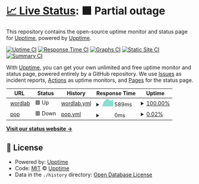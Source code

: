 # [📈 Live Status](https:///status): <!--live status--> **🟧 Partial outage**

This repository contains the open-source uptime monitor and status page for [Upptime](https://upptime.js.org), powered by [Upptime](https://github.com/upptime/upptime).

[![Uptime CI](https://github.com/w-l4b/status/workflows/Uptime%20CI/badge.svg)](https://github.com/w-l4b/status/actions?query=workflow%3A%22Uptime+CI%22)
[![Response Time CI](https://github.com/w-l4b/status/workflows/Response%20Time%20CI/badge.svg)](https://github.com/w-l4b/status/actions?query=workflow%3A%22Response+Time+CI%22)
[![Graphs CI](https://github.com/w-l4b/status/workflows/Graphs%20CI/badge.svg)](https://github.com/w-l4b/status/actions?query=workflow%3A%22Graphs+CI%22)
[![Static Site CI](https://github.com/w-l4b/status/workflows/Static%20Site%20CI/badge.svg)](https://github.com/w-l4b/status/actions?query=workflow%3A%22Static+Site+CI%22)
[![Summary CI](https://github.com/w-l4b/status/workflows/Summary%20CI/badge.svg)](https://github.com/w-l4b/status/actions?query=workflow%3A%22Summary+CI%22)

With [Upptime](https://upptime.js.org), you can get your own unlimited and free uptime monitor and status page, powered entirely by a GitHub repository. We use [Issues](https://github.com/upptime/upptime/issues) as incident reports, [Actions](https://github.com/w-l4b/status/actions) as uptime monitors, and [Pages](https:///status) for the status page.

<!--start: status pages-->
<!-- This summary is generated by Upptime (https://github.com/upptime/upptime) -->
<!-- Do not edit this manually, your changes will be overwritten -->
<!-- prettier-ignore -->
| URL | Status | History | Response Time | Uptime |
| --- | ------ | ------- | ------------- | ------ |
| <img alt="" src="https://favicons.githubusercontent.com/www.wordlab.website" height="13"> [wordlab](https://www.wordlab.website) | 🟩 Up | [wordlab.yml](https://github.com/w-l4b/status/commits/HEAD/history/wordlab.yml) | <details><summary><img alt="Response time graph" src="./graphs/wordlab/response-time-week.png" height="20"> 589ms</summary><br><a href="https://w-l4b.github.io/status/history/wordlab"><img alt="Response time 589" src="https://img.shields.io/endpoint?url=https%3A%2F%2Fraw.githubusercontent.com%2Fw-l4b%2Fstatus%2FHEAD%2Fapi%2Fwordlab%2Fresponse-time.json"></a><br><a href="https://w-l4b.github.io/status/history/wordlab"><img alt="24-hour response time 589" src="https://img.shields.io/endpoint?url=https%3A%2F%2Fraw.githubusercontent.com%2Fw-l4b%2Fstatus%2FHEAD%2Fapi%2Fwordlab%2Fresponse-time-day.json"></a><br><a href="https://w-l4b.github.io/status/history/wordlab"><img alt="7-day response time 589" src="https://img.shields.io/endpoint?url=https%3A%2F%2Fraw.githubusercontent.com%2Fw-l4b%2Fstatus%2FHEAD%2Fapi%2Fwordlab%2Fresponse-time-week.json"></a><br><a href="https://w-l4b.github.io/status/history/wordlab"><img alt="30-day response time 589" src="https://img.shields.io/endpoint?url=https%3A%2F%2Fraw.githubusercontent.com%2Fw-l4b%2Fstatus%2FHEAD%2Fapi%2Fwordlab%2Fresponse-time-month.json"></a><br><a href="https://w-l4b.github.io/status/history/wordlab"><img alt="1-year response time 589" src="https://img.shields.io/endpoint?url=https%3A%2F%2Fraw.githubusercontent.com%2Fw-l4b%2Fstatus%2FHEAD%2Fapi%2Fwordlab%2Fresponse-time-year.json"></a></details> | <details><summary><a href="https://w-l4b.github.io/status/history/wordlab">100.00%</a></summary><a href="https://w-l4b.github.io/status/history/wordlab"><img alt="All-time uptime 100.00%" src="https://img.shields.io/endpoint?url=https%3A%2F%2Fraw.githubusercontent.com%2Fw-l4b%2Fstatus%2FHEAD%2Fapi%2Fwordlab%2Fuptime.json"></a><br><a href="https://w-l4b.github.io/status/history/wordlab"><img alt="24-hour uptime 100.00%" src="https://img.shields.io/endpoint?url=https%3A%2F%2Fraw.githubusercontent.com%2Fw-l4b%2Fstatus%2FHEAD%2Fapi%2Fwordlab%2Fuptime-day.json"></a><br><a href="https://w-l4b.github.io/status/history/wordlab"><img alt="7-day uptime 100.00%" src="https://img.shields.io/endpoint?url=https%3A%2F%2Fraw.githubusercontent.com%2Fw-l4b%2Fstatus%2FHEAD%2Fapi%2Fwordlab%2Fuptime-week.json"></a><br><a href="https://w-l4b.github.io/status/history/wordlab"><img alt="30-day uptime 100.00%" src="https://img.shields.io/endpoint?url=https%3A%2F%2Fraw.githubusercontent.com%2Fw-l4b%2Fstatus%2FHEAD%2Fapi%2Fwordlab%2Fuptime-month.json"></a><br><a href="https://w-l4b.github.io/status/history/wordlab"><img alt="1-year uptime 100.00%" src="https://img.shields.io/endpoint?url=https%3A%2F%2Fraw.githubusercontent.com%2Fw-l4b%2Fstatus%2FHEAD%2Fapi%2Fwordlab%2Fuptime-year.json"></a></details>
| <img alt="" src="https://favicons.githubusercontent.com/www.pop-radio-word.website" height="13"> [pop](https://www.pop-radio-word.website) | 🟥 Down | [pop.yml](https://github.com/w-l4b/status/commits/HEAD/history/pop.yml) | <details><summary><img alt="Response time graph" src="./graphs/pop/response-time-week.png" height="20"> 0ms</summary><br><a href="https://w-l4b.github.io/status/history/pop"><img alt="Response time 0" src="https://img.shields.io/endpoint?url=https%3A%2F%2Fraw.githubusercontent.com%2Fw-l4b%2Fstatus%2FHEAD%2Fapi%2Fpop%2Fresponse-time.json"></a><br><a href="https://w-l4b.github.io/status/history/pop"><img alt="24-hour response time 0" src="https://img.shields.io/endpoint?url=https%3A%2F%2Fraw.githubusercontent.com%2Fw-l4b%2Fstatus%2FHEAD%2Fapi%2Fpop%2Fresponse-time-day.json"></a><br><a href="https://w-l4b.github.io/status/history/pop"><img alt="7-day response time 0" src="https://img.shields.io/endpoint?url=https%3A%2F%2Fraw.githubusercontent.com%2Fw-l4b%2Fstatus%2FHEAD%2Fapi%2Fpop%2Fresponse-time-week.json"></a><br><a href="https://w-l4b.github.io/status/history/pop"><img alt="30-day response time 0" src="https://img.shields.io/endpoint?url=https%3A%2F%2Fraw.githubusercontent.com%2Fw-l4b%2Fstatus%2FHEAD%2Fapi%2Fpop%2Fresponse-time-month.json"></a><br><a href="https://w-l4b.github.io/status/history/pop"><img alt="1-year response time 0" src="https://img.shields.io/endpoint?url=https%3A%2F%2Fraw.githubusercontent.com%2Fw-l4b%2Fstatus%2FHEAD%2Fapi%2Fpop%2Fresponse-time-year.json"></a></details> | <details><summary><a href="https://w-l4b.github.io/status/history/pop">0.02%</a></summary><a href="https://w-l4b.github.io/status/history/pop"><img alt="All-time uptime 0.02%" src="https://img.shields.io/endpoint?url=https%3A%2F%2Fraw.githubusercontent.com%2Fw-l4b%2Fstatus%2FHEAD%2Fapi%2Fpop%2Fuptime.json"></a><br><a href="https://w-l4b.github.io/status/history/pop"><img alt="24-hour uptime 0.02%" src="https://img.shields.io/endpoint?url=https%3A%2F%2Fraw.githubusercontent.com%2Fw-l4b%2Fstatus%2FHEAD%2Fapi%2Fpop%2Fuptime-day.json"></a><br><a href="https://w-l4b.github.io/status/history/pop"><img alt="7-day uptime 0.02%" src="https://img.shields.io/endpoint?url=https%3A%2F%2Fraw.githubusercontent.com%2Fw-l4b%2Fstatus%2FHEAD%2Fapi%2Fpop%2Fuptime-week.json"></a><br><a href="https://w-l4b.github.io/status/history/pop"><img alt="30-day uptime 0.02%" src="https://img.shields.io/endpoint?url=https%3A%2F%2Fraw.githubusercontent.com%2Fw-l4b%2Fstatus%2FHEAD%2Fapi%2Fpop%2Fuptime-month.json"></a><br><a href="https://w-l4b.github.io/status/history/pop"><img alt="1-year uptime 0.02%" src="https://img.shields.io/endpoint?url=https%3A%2F%2Fraw.githubusercontent.com%2Fw-l4b%2Fstatus%2FHEAD%2Fapi%2Fpop%2Fuptime-year.json"></a></details>

<!--end: status pages-->

[**Visit our status website →**](https:///status)

## 📄 License

- Powered by: [Upptime](https://github.com/upptime/upptime)
- Code: [MIT](./LICENSE) © [Upptime](https://upptime.js.org)
- Data in the `./history` directory: [Open Database License](https://opendatacommons.org/licenses/odbl/1-0/)
